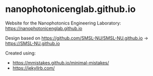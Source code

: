 # nanophotonicenglab.github.io
Website for the Nanophotonics Engineering Laboratory: https://nanophotonicenglab.github.io

Design based on https://github.com/SMSL-NU/SMSL-NU.github.io -> https://SMSL-NU.github.io

Created using:
* https://mmistakes.github.io/minimal-mistakes/
* https://jekyllrb.com/
